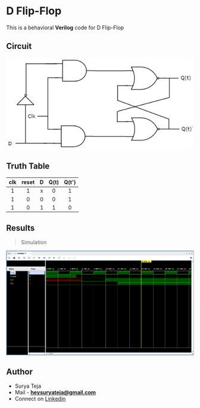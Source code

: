 # D Flip-Flop

This is a behavioral **Verilog** code for D Flip-Flop

## Circuit

![](https://github.com/TheSuryaTeja/RTL-Design/blob/master/Flip-Flops/D_FLIP_FLOP/d_flipflop.jpg?raw=true)

## Truth Table

| clk | reset | D | Q(t) | Q(t') |
|:---:|:-----:|:-:|:----:|:-----:|
|  1  |   1   | x |   0  |   1   |
|  1  |   0   | 0 |   0  |   1   |
|  1  |   0   | 1 |   1  |   0   |

## Results

>Simulation

![](https://github.com/TheSuryaTeja/RTL-Design/blob/master/Flip-Flops/D_FLIP_FLOP/simulation.PNG?raw=true)

## Author
* Surya Teja 
* Mail - **heysuryateja@gmail.com**
* Connect on [Linkedin](https://www.linkedin.com/in/suryateja2000/)
